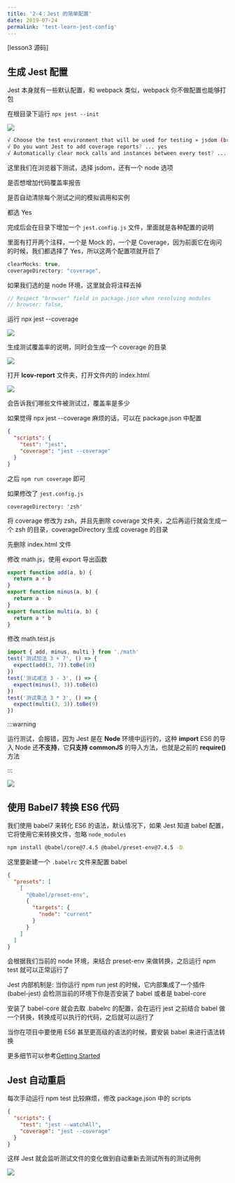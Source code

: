 ```yaml
---
title: '2-4：Jest 的简单配置'
date: 2019-07-24
permalink: 'test-learn-jest-config'
---
```


[lesson3 源码]

## 生成 Jest 配置

Jest 本身就有一些默认配置，和 webpack 类似，webpack 你不做配置也能够打包

在根目录下运行 `npx jest --init`

![](https://raw.githubusercontent.com/ITxiaohao/blog-img/master/img/Jest/20190724231540.png)

```sh
√ Choose the test environment that will be used for testing » jsdom (browser-like)
√ Do you want Jest to add coverage reports? ... yes
√ Automatically clear mock calls and instances between every test? ... yes
```

这里我们在浏览器下测试，选择 jsdom，还有一个 node 选项

是否想增加代码覆盖率报告

是否自动清除每个测试之间的模拟调用和实例

都选 Yes

完成后会在目录下增加一个 `jest.config.js` 文件，里面就是各种配置的说明

里面有打开两个注释，一个是 Mock 的，一个是 Coverage，因为前面它在询问的时候，我们都选择了 Yes，所以这两个配置项就开启了

```js
clearMocks: true,
coverageDirectory: "coverage",
```

如果我们选的是 node 环境，这里就会将注释去掉

```js
// Respect "browser" field in package.json when resolving modules
// browser: false,
```

运行 npx jest --coverage

![](https://raw.githubusercontent.com/ITxiaohao/blog-img/master/img/Jest/20190724232042.png)

生成测试覆盖率的说明，同时会生成一个 coverage 的目录

![](https://raw.githubusercontent.com/ITxiaohao/blog-img/master/img/Jest/20190724232106.png)

打开 **lcov-report** 文件夹，打开文件内的 index.html

![](https://raw.githubusercontent.com/ITxiaohao/blog-img/master/img/Jest/20190724232148.png)

会告诉我们哪些文件被测试过，覆盖率是多少

如果觉得 npx jest --coverage 麻烦的话，可以在 package.json 中配置

```json
{
  "scripts": {
    "test": "jest",
    "coverage": "jest --coverage"
  }
}
```

之后 `npm run coverage` 即可

如果修改了 `jest.config.js`

`coverageDirectory: 'zsh'`

将 coverage 修改为 zsh，并且先删除 coverage 文件夹，之后再运行就会生成一个 zsh 的目录，coverageDirectory 生成 coverage 的目录

先删除 index.html 文件

修改 math.js，使用 export 导出函数

```js
export function add(a, b) {
  return a + b
}
export function minus(a, b) {
  return a - b
}
export function multi(a, b) {
  return a * b
}
```

修改 math.test.js

```js
import { add, minus, multi } from './math'
test('测试加法 3 + 7', () => {
  expect(add(3, 7)).toBe(10)
})
test('测试减法 3 - 3', () => {
  expect(minus(3, 3)).toBe(0)
})
test('测试乘法 3 * 3', () => {
  expect(multi(3, 3)).toBe(9)
})
```

:::warning

运行测试，会报错，因为 Jest 是在 **Node** 环境中运行的，这种 **import** ES6 的导入 Node 还**不支持**，它**只支持** **commonJS** 的导入方法，也就是之前的 **require()** 方法

:::

![](https://raw.githubusercontent.com/ITxiaohao/blog-img/master/img/Jest/20190724232357.png)

## 使用 Babel7 转换 ES6 代码

我们使用 babel7 来转化 ES6 的语法，默认情况下，如果 Jest 知道 babel 配置，它将使用它来转换文件，忽略 `node_modules`

```sh
npm install @babel/core@7.4.5 @babel/preset-env@7.4.5 -D
```

这里要新建一个 `.babelrc` 文件来配置 babel

```json
{
  "presets": [
    [
      "@babel/preset-env",
      {
        "targets": {
          "node": "current"
        }
      }
    ]
  ]
}
```

会根据我们当前的 node 环境，来结合 preset-env 来做转换，之后运行 npm test 就可以正常运行了

Jest 内部机制是: 当你运行 npm run jest 的时候，它内部集成了一个插件 (babel-jest) 会检测当前的环境下你是否安装了 babel 或者是 babel-core

安装了 babel-core 就会去取 .babelrc 的配置，会在运行 jest 之前结合 babel 做一个转换，转换成可以执行的代码，之后就可以运行了

当你在项目中要使用 ES6 甚至更高级的语法的时候，要安装 babel 来进行语法转换

更多细节可以参考[Getting Started](https://jestjs.io/docs/en/getting-started)

## Jest 自动重启

每次手动运行 npm test 比较麻烦，修改 package.json 中的 scripts

```json
{
  "scripts": {
    "test": "jest --watchAll",
    "coverage": "jest --coverage"
  }
}
```

这样 Jest 就会监听测试文件的变化做到自动重新去测试所有的测试用例

![](https://raw.githubusercontent.com/ITxiaohao/blog-img/master/img/Jest/20190725003052.png)
